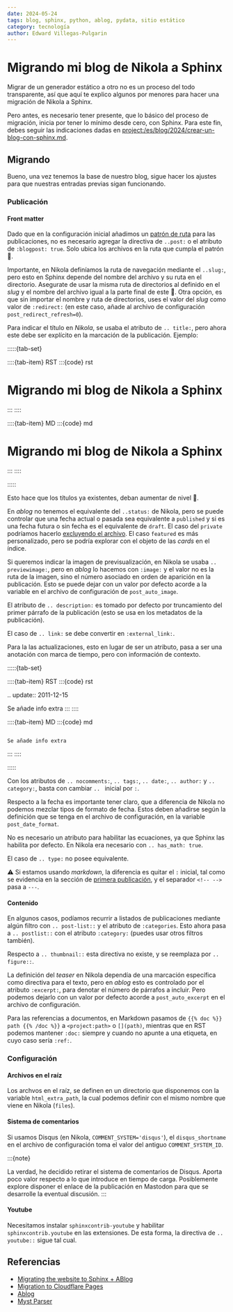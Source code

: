 ```yaml
---
date: 2024-05-24
tags: blog, sphinx, python, ablog, pydata, sitio estático
category: tecnología
author: Edward Villegas-Pulgarin
---
```


# Migrando mi blog de Nikola a Sphinx

Migrar de un generador estático a otro no es un proceso del todo transparente,
así que aquí te explico algunos por menores para hacer una migración de Nikola
a Sphinx.

Pero antes, es necesario tener presente, que lo básico del proceso de migración,
inicia por tener lo mínimo desde cero, con Sphinx. Para este fin, debes seguir las
indicaciones dadas en <project:/es/blog/2024/crear-un-blog-con-sphinx.md>.

## Migrando

Bueno, una vez tenemos la base de nuestro blog, sigue hacer los ajustes para que
nuestras entradas previas sigan funcionando.

### Publicación

#### Front matter

Dado que en la configuración inicial añadimos un
[patrón de ruta](./crear-un-blog-con-sphinx.md#blog-conf) para las publicaciones,
no es necesario agregar la directiva de `..post:` o el atributo de `:blogpost: true`.
Solo ubica los archivos en la ruta que cumpla el patrón 👀.

Importante, en Nikola definíamos la ruta de navegación mediante el `..slug:`, pero
esto en Sphinx depende del nombre del archivo y su ruta en el directorio. Asegurate
de usar la misma ruta de directorios al definido en el _slug_ y el nombre del archivo
igual a la parte final de este 👀. Otra opción, es que sin importar el nombre y ruta de
directorios, uses el valor del _slug_ como valor de `:redirect:` (en este caso, añade
al archivo de configuración `post_redirect_refresh=0`).

Para indicar el título en _Nikola_, se usaba el atributo de `.. title:`, pero
ahora este debe ser explícito en la marcación de la publicación. Ejemplo:

:::::{tab-set}

::::{tab-item} RST
:::{code} rst

Migrando mi blog de Nikola a Sphinx
===================================
:::
::::

::::{tab-item} MD
:::{code} md

# Migrando mi blog de Nikola a Sphinx
:::
::::

:::::

Esto hace que los títulos ya existentes, deban aumentar de nivel 👀.

En _ablog_ no tenemos el equivalente del `..status:` de Nikola, pero se puede controlar
que una fecha actual o pasada sea equivalente a `published` y si es una fecha futura o
sin fecha es el equivalente de `draft`. El caso del `private` podríamos hacerlo
[excluyendo el archivo](./crear-un-blog-con-sphinx.md#exclude-files). El caso
`featured` es más personalizado, pero se podría explorar con el objeto de las _cards_
en el índice.

Si queremos indicar la imagen de previsualización, en Nikola se usaba `.. previewimage:`,
pero en _ablog_ lo hacemos con `:image:` y el valor no es la ruta de la imagen, sino el
número asociado en orden de aparición en la publicación. Esto se puede dejar con un valor
por defecto acorde a la variable en el archivo de configuración de `post_auto_image`.

El atributo de `.. description:` es tomado por defecto por truncamiento del primer
párrafo de la publicación (esto se usa en los metadatos de la publicación).

El caso de `.. link:` se debe convertir en `:external_link:`.

Para la las actualizaciones, esto en lugar de ser un atributo, pasa a ser una
anotación con marca de tiempo, pero con información de contexto.

:::::{tab-set}

::::{tab-item} RST
:::{code} rst

.. update:: 2011-12-15

   Se añade info extra
:::
::::

::::{tab-item} MD
:::{code} md

```{update} 2011-12-15

Se añade info extra
```
:::
::::

:::::

Con los atributos de `.. nocomments:`, `.. tags:`, `.. date:`, `.. author:` y `.. category:`,
basta con cambiar `.. ` inicial por `:`.

Respecto a la fecha es importante tener claro, que a diferencia de Nikola no podemos
mezclar tipos de formato de fecha. Estos deben añadirse según la definición que se
tenga en el archivo de configuración, en la variable `post_date_format`.

No es necesario un atributo para habilitar las ecuaciones, ya que Sphinx las habilita
por defecto. En Nikola era necesario con `.. has_math: true`.

El caso de `.. type:` no posee equivalente.

⚠️ Si estamos usando _markdown_, la diferencia es quitar el `:` inicial, tal
como se evidencia en la sección de
[primera publicación](./crear-un-blog-con-sphinx.md#primera-publicación), y el separador
`<!-- --> ` pasa a `---`.

#### Contenido

En algunos casos, podíamos recurrir a listados de publicaciones mediante algún
filtro con `.. post-list::` y el atributo de `:categories`. Esto ahora pasa a
`.. postlist::` con el atributo `:category:` (puedes usar otros filtros también).

Respecto a `.. thumbnail::` esta directiva no existe, y se reemplaza por `.. figure::`.

La definición del _teaser_ en Nikola dependía de una marcación específica como directiva
para el texto, pero en _ablog_ esto es controlado por el atributo `:excerpt:`, para denotar
el número de párrafos a incluir. Pero podemos dejarlo con un valor por defecto acorde a
`post_auto_excerpt` en el archivo de configuración.

Para las referencias a documentos, en Markdown pasamos de `{{% doc %}} path {{% /doc %}}` a
`<project:path>` o `[](path)`, mientras que en RST podemos mantener `:doc:` siempre y cuando
no apunte a una etiqueta, en cuyo caso sería `:ref:`.


### Configuración

#### Archivos en el raíz

Los archvos en el raíz, se definen en un directorio que disponemos con la variable
`html_extra_path`, la cual podemos definir con el mismo nombre que viene en Nikola
(`files`).

#### Sistema de comentarios

Si usamos Disqus (en Nikola, `COMMENT_SYSTEM='disqus'`), el `disqus_shortname` en
el archivo de configuración toma el valor del antiguo `COMMENT_SYSTEM_ID`.

:::{note}

La verdad, he decidido retirar el sistema de comentarios de Disqus. Aporta poco valor
respecto a lo que introduce en tiempo de carga. Posiblemente explore disponer el enlace
de la publicación en Mastodon para que se desarrolle la eventual discusión.
:::

#### Youtube

Necesitamos instalar `sphinxcontrib-youtube` y habilitar `sphinxcontrib.youtube`
en las extensiones. De esta forma, la directiva de `.. youtube::` sigue tal cual.

## Referencias

- [Migrating the website to Sphinx + ABlog](https://adriaanrol.com/posts/2023/sphinx_migration/)
- [Migration to Cloudflare Pages](https://dailystuff.nl/blog/2021/migration-to-cloudflare-pages)
- [Ablog](https://ablog.readthedocs.io/en/stable/manual/ablog-quick-start.html)
- [Myst Parser](https://myst-parser.readthedocs.io/en/latest/)

